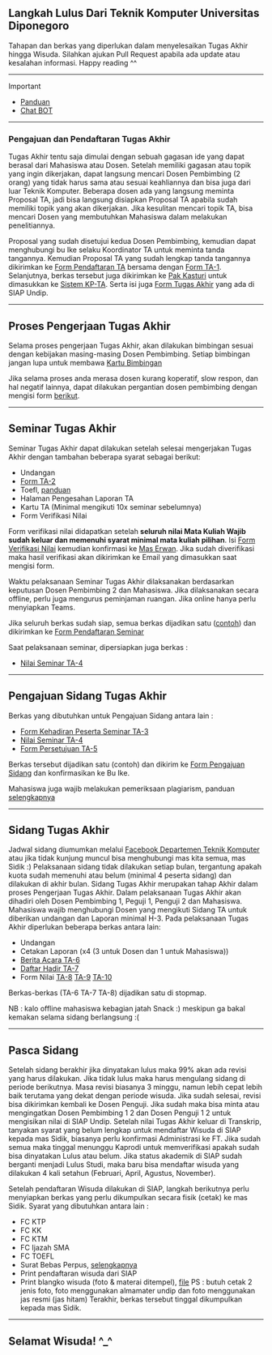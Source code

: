 ## Langkah Lulus Dari Teknik Komputer Universitas Diponegoro
Tahapan dan berkas yang diperlukan dalam menyelesaikan Tugas Akhir hingga Wisuda. Silahkan ajukan Pull Request apabila ada update atau kesalahan informasi. Happy reading ^^

---

Important
- [Panduan](../main/Pedoman-TA-Siskom-2014.pdf)
- [Chat BOT](https://api.whatsapp.com/send/?phone=%2B6281391366399&text&app_absent=0)

---
### Pengajuan dan Pendaftaran Tugas Akhir
Tugas Akhir tentu saja dimulai dengan sebuah gagasan ide yang dapat berasal dari Mahasiswa atau Dosen. Setelah memiliki gagasan atau topik yang ingin dikerjakan, dapat langsung mencari Dosen Pembimbing (2 orang) yang tidak harus sama atau sesuai keahliannya dan bisa juga dari luar Teknik Komputer. Beberapa dosen ada yang langsung meminta Proposal TA, jadi bisa langsung disiapkan Proposal TA apabila sudah memiliki topik yang akan dikerjakan. Jika kesulitan mencari topik TA, bisa mencari Dosen yang membutuhkan Mahasiswa dalam melakukan penelitiannya. 

Proposal yang sudah disetujui kedua Dosen Pembimbing, kemudian dapat menghubungi bu Ike selaku Koordinator TA untuk meminta tanda tangannya. Kemudian Proposal TA yang sudah lengkap tanda tangannya dikirimkan ke [Form Pendaftaran TA](https://forms.office.com/Pages/ResponsePage.aspx?id=NQQpA3T_0UWuqhc2dyIc-Ai0q1n5FGFKk5DovX2uWAlUNlYyTVJMRURaSzRRSU8zODRGSVo2RVhEMiQlQCN0PWcu&fbclid=IwAR1-XpjjuUePqyp41eRSvsYJ83AIgyGZMk6MHi2u-LqAk435MX_fkn3gz2Q "Pendaftaran TA") bersama dengan [Form TA-1](../main/Berkas/1.%20Pengajuan%20TA/(TA-1)%20Form%20Pendaftaran%20TA.docx "Form TA-1"). Selanjutnya, berkas tersebut juga dikirimkan ke [Pak Kasturi](https://api.whatsapp.com/send/?phone=%2B6285225094418&text&app_absent=0) untuk dimasukkan ke [Sistem KP-TA](http://kp-ta.ce.undip.ac.id/index.php?/admin/pesertata). Serta isi juga [Form Tugas Akhir](https://siap.undip.ac.id/tugas_akhir/mhs/dash) yang ada di SIAP Undip.

---

## Proses Pengerjaan Tugas Akhir
Selama proses pengerjaan Tugas Akhir, akan dilakukan bimbingan sesuai dengan kebijakan masing-masing Dosen Pembimbing. Setiap bimbingan jangan lupa untuk membawa [Kartu Bimbingan](main/Berkas/Kartu%20Bimbingan/Kartu%20Bimbingan.docx)

Jika selama proses anda merasa dosen kurang koperatif, slow respon, dan hal negatif lainnya, dapat dilakukan pergantian dosen pembimbing dengan mengisi form [berikut](../main/Berkas/(TA-01A)%20Perubahan%20TA.docx). 

---

## Seminar Tugas Akhir
Seminar Tugas Akhir dapat dilakukan setelah selesai mengerjakan Tugas Akhir dengan tambahan beberapa syarat sebagai berikut:
 
- Undangan
- [Form TA-2](https://github.com/alvinzf/become-a-graduate-CE-Undip/blob/main/Berkas/2.%20Pengajuan%20Seminar%20TA/(TA-2)%20Form%20Permohonan%20Seminar%20.doc)
- Toefl, [panduan](../main/Panduan_Toefl_Mandiri.MD)
- Halaman Pengesahan Laporan TA
- Kartu TA (Minimal mengikuti 10x seminar sebelumnya)
- Form Verifikasi Nilai

Form verifikasi nilai didapatkan setelah **seluruh nilai Mata Kuliah Wajib sudah keluar dan memenuhi syarat minimal mata kuliah pilihan**. Isi [Form Verifikasi Nilai](https://forms.gle/Rv8GYDPxr1LztyGFA) kemudian konfirmasi ke [Mas Erwan](https://api.whatsapp.com/send/?phone=%2B6285640156540&text&app_absent=0). Jika sudah diverifikasi maka hasil verifikasi akan dikirimkan ke Email yang dimasukkan saat mengisi form.

Waktu pelaksanaan Seminar Tugas Akhir dilaksanakan berdasarkan keputusan Dosen Pembimbing 2 dan Mahasiswa. Jika dilaksanakan secara offline, perlu juga mengurus peminjaman ruangan. Jika online hanya perlu menyiapkan Teams.

Jika seluruh berkas sudah siap, semua berkas dijadikan satu ([contoh](../main/Berkas/Example/Submit%20-%20Pengajuan%20Seminar.pdf)) dan dikirimkan ke [Form Pendaftaran Seminar](https://forms.office.com/Pages/ResponsePage.aspx?id=NQQpA3T_0UWuqhc2dyIc-Ai0q1n5FGFKk5DovX2uWAlUODU0UUtGUEtUWVNKUzhXUjZaMlhYRks1UyQlQCN0PWcu&fbclid=IwAR0Bnd0-1tBMTCFGoQbMxbGlRC9oLRW78mSeG-kURIBhb_cBH0YDGsURINE)

Saat pelaksanaan seminar, dipersiapkan juga berkas :
- [Nilai Seminar TA-4](https://github.com/alvinzf/become-a-graduate-CE-Undip/blob/main/Berkas/3.%20Pengajuan%20Sidang/(TA-04)%20Nilai%20Seminar%20TA.docx)
---

## Pengajuan Sidang Tugas Akhir
Berkas yang dibutuhkan untuk Pengajuan Sidang antara lain :

- [Form Kehadiran Peserta Seminar TA-3](https://github.com/alvinzf/become-a-graduate-CE-Undip/blob/main/Berkas/3.%20Pengajuan%20Sidang/(TA-03)%20Form%20Kehadiran%20Peserta.docx)
- [Nilai Seminar TA-4](https://github.com/alvinzf/become-a-graduate-CE-Undip/blob/main/Berkas/3.%20Pengajuan%20Sidang/(TA-04)%20Nilai%20Seminar%20TA.docx)
- [Form Persetujuan TA-5](https://github.com/alvinzf/become-a-graduate-CE-Undip/blob/main/Berkas/3.%20Pengajuan%20Sidang/(TA-05)%20Form%20Persetujan%20Ujian%20TA.docx)

Berkas tersebut dijadikan satu (contoh) dan dikirim ke [Form Pengajuan Sidang](https://forms.office.com/Pages/ResponsePage.aspx?id=NQQpA3T_0UWuqhc2dyIc-Ai0q1n5FGFKk5DovX2uWAlUOFRZMU42QjAxSFo1WUUxNEZFWDNOU1RaWCQlQCN0PWcu&fbclid=IwAR02L8_R3dO1tbsAXJIyUxljZv0x59Mj3i0jiOwly1w8PltQ0Ic2wYlgzPs) dan konfirmasikan ke Bu Ike.

Mahasiswa juga wajib melakukan pemeriksaan plagiarism, panduan [selengkapnya](../main/Berkas/Panduan%20Pemeriksaan%20Plagiasi%20File%20Skripsi.pdf) 

---

## Sidang Tugas Akhir
Jadwal sidang diumumkan melalui [Facebook Departemen Teknik Komputer](https://www.facebook.com/dept.siskom.undip/) atau jika tidak kunjung muncul bisa menghubungi mas kita semua, mas Sidik :) Pelaksanaan sidang tidak dilakukan setiap bulan, tergantung apakah kuota sudah memenuhi atau belum (minimal 4 peserta sidang) dan dilakukan di akhir bulan. Sidang Tugas Akhir merupakan tahap Akhir dalam proses Pengerjaan Tugas Akhir. Dalam pelaksanaan Tugas Akhir akan dihadiri oleh Dosen Pembimbing 1, Peguji 1, Penguji 2 dan Mahasiswa. Mahasiswa wajib menghubungi Dosen yang mengikuti Sidang TA untuk diberikan undangan dan Laporan minimal H-3. Pada pelaksanaan Tugas Akhir diperlukan beberapa berkas antara lain:

- Undangan
- Cetakan Laporan (x4 (3 untuk Dosen dan 1 untuk Mahasiswa))
- [Berita Acara TA-6](https://github.com/alvinzf/become-a-graduate-CE-Undip/blob/main/Berkas/4.%20Pelaksanaan%20Sidang/(TA-06)%20Berita%20Acara%20Ujian%20TA.docx)
- [Daftar Hadir TA-7](https://github.com/alvinzf/become-a-graduate-CE-Undip/blob/main/Berkas/4.%20Pelaksanaan%20Sidang/(TA-07)%20Daftar%20Hadir%20Ujian%20TA.docx)
- Form Nilai [TA-8](https://github.com/alvinzf/become-a-graduate-CE-Undip/blob/main/Berkas/4.%20Pelaksanaan%20Sidang/(TA-08)%20Nilai%20Ujian%20TA.docx) [TA-9](https://github.com/alvinzf/become-a-graduate-CE-Undip/blob/main/Berkas/4.%20Pelaksanaan%20Sidang/(TA-09)%20Form%20Nilai%20TA.docx) [TA-10](https://github.com/alvinzf/become-a-graduate-CE-Undip/blob/main/Berkas/4.%20Pelaksanaan%20Sidang/(TA-10)%20Form%20Nilai%20TA.docx)

Berkas-berkas (TA-6 TA-7 TA-8) dijadikan satu di stopmap.

NB : kalo offline mahasiswa kebagian jatah Snack :) meskipun ga bakal kemakan selama sidang berlangsung :(

---

## Pasca Sidang
Setelah sidang berakhir jika dinyatakan lulus maka 99% akan ada revisi yang harus dilakukan. Jika tidak lulus maka harus mengulang sidang di periode berikutnya. Masa revisi biasanya 3 minggu, namun lebih cepat lebih baik terutama yang dekat dengan periode wisuda. Jika sudah selesai, revisi bisa dikirimkan kembali ke Dosen Penguji. Jika sudah maka bisa minta atau mengingatkan Dosen Pembimbing 1 2 dan Dosen Penguji 1 2 untuk mengisikan nilai di SIAP Undip. Setelah nilai Tugas Akhir keluar di Transkrip, tanyakan syarat yang belum lengkap untuk mendaftar Wisuda di SIAP kepada mas Sidik, biasanya perlu konfirmasi Administrasi ke FT. Jika sudah semua maka tinggal menunggu Kaprodi untuk memverifikasi apakah sudah bisa dinyatakan Lulus atau belum. Jika status akademik di SIAP sudah berganti menjadi Lulus Studi, maka baru bisa mendaftar wisuda yang dilakukan 4 kali setahun (Februari, April, Agustus, November).

Setelah pendaftaran Wisuda dilakukan di SIAP, langkah berikutnya perlu menyiapkan berkas yang perlu dikumpulkan secara fisik (cetak) ke mas Sidik. Syarat yang dibutuhkan antara lain :
- FC KTP
- FC KK
- FC KTM
- FC Ijazah SMA
- FC TOEFL
- Surat Bebas Perpus, [selengkapnya](../main/Bebas_Perpus.MD)
- Print pendaftaran wisuda dari SIAP 
- Print blangko wisuda (foto & materai ditempel), [file](../main/Berkas/blangko_wisuda%20(2).docx)
 PS : butuh cetak 2 jenis foto, foto menggunakan almamater undip dan foto menggunakan jas resmi (jas hitam)
Terakhir, berkas tersebut tinggal dikumpulkan kepada mas Sidik.

---

## Selamat Wisuda! ^_^
